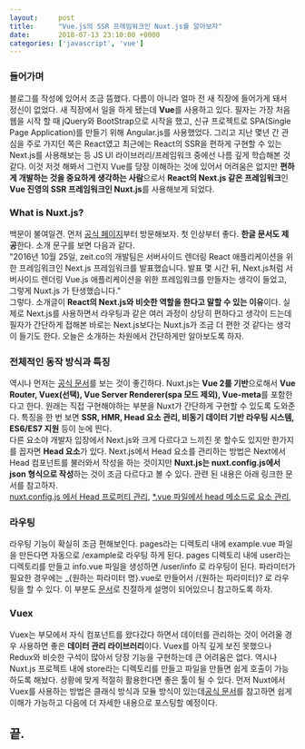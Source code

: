 ```yaml
---
layout:		post
title:		"Vue.js의 SSR 프레임워크인 Nuxt.js를 알아보자"
date:		2018-07-13 23:10:00 +0000
categories:	['javascript', 'vue']
---
```



<h3>들어가며</h3>
<p>
	블로그를 작성에 있어서 조금 뜸했다.
	다름이 아니라 얼마 전 새 직장에 들어가게 돼서 정신이 없었다.
	새 직장에서 일을 하게 됐는데 <b>Vue</b>를 사용하고 있다.
	필자는 가장 처음 웹을 시작 할 때 jQuery와 BootStrap으로 시작을 했고, 신규 프로젝트로 SPA(Single Page Application)를 만들기 위해 Angular.js를 사용했었다.
	그리고 지난 몇년 간 관심을 주로 가지던 쪽은 React였고 최근에는 React의 SSR을 편하게 구현할 수 있는 Next.js를 사용해보는 등 JS UI 라이브러리/프레임워크 중에선 나름 깊게 학습해본 것 같다.
	이것 저것 해봐서 그런지 Vue를 당장 이해하는 것에 있어서 어려움은 없지만 <b>편하게 개발하는 것을 중요하게 생각하는 사람</b>으로서 <b>React의 Next.js 같은 프레임워크</b>인 <b>Vue 진영의 SSR 프레임워크인 Nuxt.js</b>를 사용해보게 되었다.
</p>
<h3>What is Nuxt.js?</h3>
<p>
	백문이 불여일견.
	먼저 <a href='https://ko.nuxtjs.org/'>공식 페이지</a>부터 방문해보자.
	첫 인상부터 좋다.
	<b>한글 문서도 제공</b>한다.
	소개 문구를 보면 다음과 같다.
	<br>
	<span class='italic quote block'>
		"2016년 10월 25일, zeit.co의 개발팀은 서버사이드 렌더링 React 애플리케이션을 위한 프레임워크인 Next.js 프레임워크를 발표했습니다. 발표 몇 시간 뒤, Next.js처럼 서버사이드 렌더링 Vue.js 애플리케이션을 위한 프레임워크를 만들자는 생각이 들었고, 그렇게 Nuxt.js 가 탄생했습니다."
	</span>
	<br>
	그렇다.
	소개글이 <b>React의 Next.js와 비슷한 역할을 한다고 말할 수 있는 이유</b>이다.
	실제로 Next.js를 사용하면서 라우팅과 같은 여러 과정이 상당히 편하다고 생각이 드는데 필자가 간단하게 접해본 바로는 Next.js보다는 Nuxt.js가 조금 더 편한 것 같다는 생각이 들기도 한다.
	오늘은 소개하는 차원에서 간단하게만 알아보도록 하자.
</p>
<h3>전체적인 동작 방식과 특징</h3>
<p>
	역시나 먼저는 <a target='_blank' href='https://ko.nuxtjs.org/guide#%EC%96%B4%EB%96%BB%EA%B2%8C-%EB%8F%99%EC%9E%91%ED%95%A9%EB%8B%88%EA%B9%8C-'>공식 문서</a>를 보는 것이 좋긴하다.
	Nuxt.js는 <B>Vue 2를 기반</B>으로해서 <b>Vue Router, Vuex(선택), Vue Server Renderer(spa 모드 제외), Vue-meta</b>를 포함한다고 한다.
	원래는 직접 구현해야하는 부분을 Nuxt가 간단하게 구현할 수 있도록 도와준다.
	특징을 한 번 보면 <b>SSR, HMR, Head 요소 관리, 비동기 데이터 기반 라우팅 시스템, ES6/ES7 지원</b> 등이 눈에 띈다.
	<br>
	다른 요소야 개발자 입장에서 Next.js와 크게 다르다고 느끼진 못 할수도 있지만 한가지를 꼽자면 <b>Head 요소</b>가 있다.
	Next.js에서 Head 요소를 관리하는 방법은 Next에서 Head 컴포넌트를 불러와서 작성을 하는 것이지만 <b>Nuxt.js는 nuxt.config.js에서 json 형식으로 작성</b>하는 것이 조금 다르다고 볼 수 있다.
	관련 된 내용은 아래 링크한 문서를 참고하자.
	<br>
	<a target='_blank' href='https://ko.nuxtjs.org/api/configuration-head'>nuxt.config.js 에서 Head 프로퍼티 관리</a>, 
	<a target='_blank' href='https://ko.nuxtjs.org/api/pages-head'>*.vue 파일에서 head 메소드로 요소 관리</a>,
</p>
<h3>라우팅</h3>
<p>
	라우팅 기능이 확실히 조금 편해보인다.
	pages라는 디렉토리 내에 example.vue 파일을 만든다면 자동으로 /example로 라우팅 하게 된다.
	pages 디렉토리 내에 user라는 디렉토리를 만들고 info.vue 파일을 생성하면 /user/info 로 라우팅이 된다.
	파라미터가 필요한 경우에는 _{원하는 파라미터 명}.vue로 만들어서 /{원하는 파라미터}? 로 라우팅을 할 수 있다.
	이 부분도 <a target='_blank' href='https://ko.nuxtjs.org/guide/routing'>문서</a>로 친절하게 설명이 되어있으니 참고하도록 하자.
</p>
<h3>Vuex</h3>
<p>
	Vuex는 부모에서 자식 컴포넌트를 왔다갔다 하면서 데이터를 관리하는 것이 어려울 경우 사용하면 좋은 <b>데이터 관리 라이브러리</b>이다.
	Vuex를 아직 깊게 보진 못했으나 Redux와 비슷한 구석이 많아서 당장 기능을 구현하는데 큰 어려움은 없다.
	역시나 Nuxt.js 프로젝트 내에 store라는 디렉토리를 만들고 파일을 만들면 쉽게 호출이 가능하도록 해놨다.
	상황에 맞게 적절히 활용한다면 좋은 툴이 될 수 있다.
	먼저 Nuxt에서 Vuex를 사용하는 방법은 클래식 방식과 모듈 방식이 있는데<a target='_blank' href='https://ko.nuxtjs.org/guide/vuex-store'>공식 문서</a>를 참고하면 쉽게 이해가 가능하고 다음에 더 자세한 내용으로 포스팅할 예정이다.
</p>
<h2>끝.</h2>

